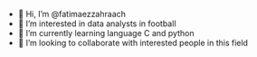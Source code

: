 - 👋 Hi, I’m @fatimaezzahraach
- 👀 I’m interested in data analysts in football
- 🌱 I’m currently learning language C and python 
- 💞️ I’m looking to collaborate with interested people in this field 

<!---
fatimaezzahraach/fatimaezzahraach is a ✨ special ✨ repository because its `README.md` (this file) appears on your GitHub profile.
You can click the Preview link to take a look at your changes.
--->
